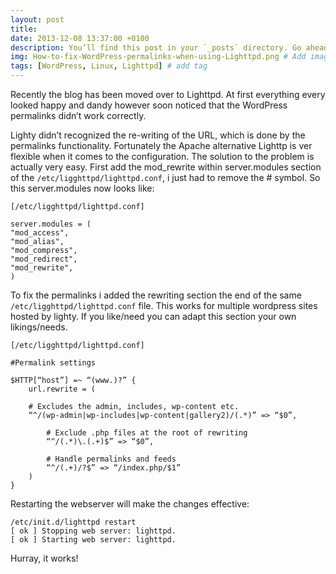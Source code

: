 ```yaml
---
layout: post
title: 
date: 2013-12-08 13:37:00 +0100
description: You’ll find this post in your `_posts` directory. Go ahead and edit it and re-build the site to see your changes. # Add post description (optional)
img: How-to-fix-WordPress-permalinks-when-using-Lighttpd.png # Add image post (optional)
tags: [WordPress, Linux, Lighttpd] # add tag
---
```

Recently the blog has been moved over to Lighttpd. At first everything every looked happy and dandy however soon noticed that the WordPress permalinks didn’t work correctly.

Lighty didn’t recognized the re-writing of the URL, which is done by the permalinks functionality. Fortunately the Apache alternative Lighttp is ver flexible when it comes to the configuration. The solution to the problem is actually very easy. First add the mod_rewrite within server.modules section of the ```/etc/ligghttpd/lighttpd.conf```, i just had to remove the # symbol. So this server.modules now looks like:

```
[/etc/ligghttpd/lighttpd.conf]

server.modules = (
"mod_access",
"mod_alias",
"mod_compress",
"mod_redirect",
"mod_rewrite",
)
````

To fix the permalinks i added the rewriting section the end of the same ```/etc/ligghttpd/lighttpd.conf``` file. This works for multiple wordpress sites hosted by lighty. If you like/need you can adapt this section your own likings/needs.

``` 
[/etc/ligghttpd/lighttpd.conf]

#Permalink settings

$HTTP[“host”] =~ “(www.)?” {
	url.rewrite = (

	# Excludes the admin, includes, wp-content etc.
	“^/(wp-admin|wp-includes|wp-content|gallery2)/(.*)” => “$0”,

		# Exclude .php files at the root of rewriting
		“^/(.*)\.(.+)$” => “$0”,

		# Handle permalinks and feeds
		“^/(.+)/?$” => “/index.php/$1”
	)
}
```

Restarting the webserver will make the changes effective:

```
/etc/init.d/lighttpd restart
[ ok ] Stopping web server: lighttpd.
[ ok ] Starting web server: lighttpd.
```

Hurray, it works!
